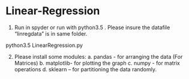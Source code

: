 # Linear-Regression

1. Run in spyder or run with python3.5 . Please insure the datafile “linregdata” is in same
folder.

python3.5 LinearRegression.py


2. Please install some modules:
a. pandas - for arranging the data (For Matrices)
b. matplotlib- for plotting the graph
c. numpy - for matrix operations
d. sklearn – for partitioning the data randomly.
